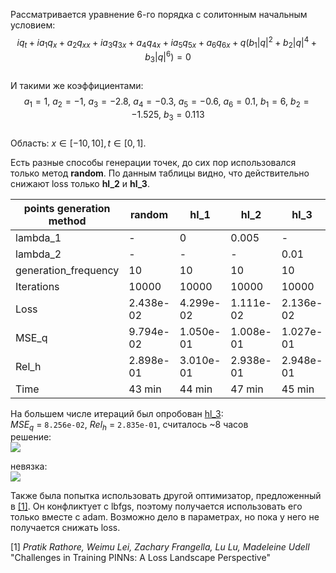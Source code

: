 Рассматривается уравнение 6-го порядка с солитонным начальным условием:  
$$iq_t + ia_1q_x + a_2q_{xx} + ia_3q_{3x} + a_4q_{4x} + ia_5q_{5x} + a_6q_{6x} + q(b_1|q|^2 +b_2|q|^4 + b_3|q|^6)=0$$  
И такими же коэффициентами:  
$$a_1 = 1,\ a_2 = -1,\ a_3 = -2.8,\ a_4 = -0.3,\ a_5 = -0.6,\ a_6 = 0.1,\ b_1 = 6,\ b_2 = -1.525,\ b_3 = 0.113$$  
Область: $x\in[-10,10], t\in[0,1]$.  

Есть разные способы генерации точек, до сих пор использовался только метод **random**. По данным таблицы видно, что действительно снижают loss только **hl_2** и **hl_3**.

| points generation method | random    | hl_1      | hl_2      | hl_3       |
|--------------------------|-----------|-----------|-----------|------------|
| lambda_1                 | -         | 0         | 0.005     | -          |
| lambda_2                 | -         | -         | -         | 0.01       |
| generation_frequency     | 10        | 10        | 10        | 10         |
| Iterations               | 10000     | 10000     | 10000     | 10000      |
| Loss                     | 2.438e-02 | 4.299e-02 | 1.111e-02 | 2.136e-02  |
| MSE_q                    | 9.794e-02 | 1.050e-01 | 1.008e-01 | 1.027e-01  |
| Rel_h                    | 2.898e-01 | 3.010e-01 | 2.938e-01 | 2.948e-01  |
| Time                     | 43 min    | 44 min    | 47 min    | 45 min     |

На большем числе итераций был опробован [hl_3](https://github.com/mikhakuv/PINNs/blob/main/notebooks/exp58.ipynb):  
$MSE_q$ = `8.256e-02`, $Rel_h$ = `2.835e-01`, считалось ~8 часов  
решение:  
<img src="https://github.com/mikhakuv/PINNs/blob/main/pictures/exp58_charts_1.png">  

невязка:  
<img src="https://github.com/mikhakuv/PINNs/blob/main/pictures/exp58_charts_2.png">  

<!--Также был опробован hl_2:  
$MSE_q$ = ``, $Rel_h$ = ``, считалось ~ часов  
решение:  
<img src="https://github.com/mikhakuv/PINNs/blob/main/pictures/exp58_charts_3.png">  

невязка:  
<img src="https://github.com/mikhakuv/PINNs/blob/main/pictures/exp58_charts_4.png">  -->

Также была попытка использовать другой оптимизатор, предложенный в [[1]](https://arxiv.org/abs/2402.01868). Он конфликтует с lbfgs, поэтому получается использовать его только вместе с adam. Возможно дело в параметрах, но пока у него не получается снижать loss.

[1] *Pratik Rathore, Weimu Lei, Zachary Frangella, Lu Lu, Madeleine Udell* "Challenges in Training PINNs: A Loss Landscape Perspective"
